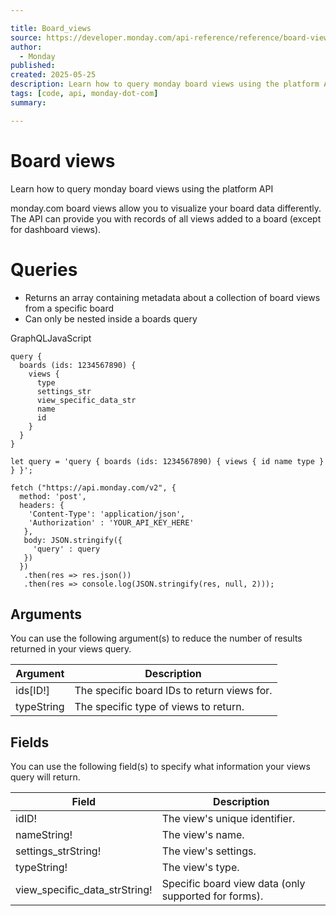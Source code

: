 ```yaml
---

title: Board_views
source: https://developer.monday.com/api-reference/reference/board-views
author:
  - Monday
published:
created: 2025-05-25
description: Learn how to query monday board views using the platform API
tags: [code, api, monday-dot-com]
summary:

---
```


# Board views

Learn how to query monday board views using the platform API

monday.com board views allow you to visualize your board data differently. The API can provide you with records of all views added to a board (except for dashboard views).

# Queries

- Returns an array containing metadata about a collection of board views from a specific board
- Can only be nested inside a boards query

GraphQLJavaScript
```
query {
  boards (ids: 1234567890) {
    views {
      type
      settings_str
      view_specific_data_str
      name
      id
    }
  }
}
```

```
let query = 'query { boards (ids: 1234567890) { views { id name type } } }';

fetch ("https://api.monday.com/v2", {
  method: 'post',
  headers: {
    'Content-Type': 'application/json',
    'Authorization' : 'YOUR_API_KEY_HERE'
   },
   body: JSON.stringify({
     'query' : query
   })
  })
   .then(res => res.json())
   .then(res => console.log(JSON.stringify(res, null, 2)));
```

## Arguments

You can use the following argument(s) to reduce the number of results returned in your views query.

Argument | Description
--- | ---
ids[ID!] | The specific board IDs to return views for.
typeString | The specific type of views to return.

## Fields

You can use the following field(s) to specify what information your views query will return.

Field | Description
--- | ---
idID! | The view's unique identifier.
nameString! | The view's name.
settings_strString! | The view's settings.
typeString! | The view's type.
view_specific_data_strString! | Specific board view data (only supported for forms).

